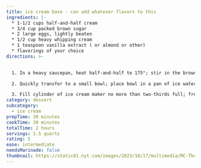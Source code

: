 ```yaml
---
title: ice cream base - can add whatever flavors to this
ingredients: |-
  * 1-1/2 cups half-and-half cream
  * 3/4 cup packed brown sugar
  * 2 large eggs, lightly beaten
  * 1/2 cup heavy whipping cream
  * 1 teaspoon vanilla extract ( or almond or other)
  * f﻿lavorings of your choice
directions: >-
  

  1. In a heavy saucepan, heat half-and-half to 175°; stir in the brown sugar until dissolved. Whisk a small amount of hot cream mixture into the eggs; return all to the pan, whisking constantly. Cook and stir over low heat until mixture reaches at least 160° and coats the back of a metal spoon. Do not allow to boil. Remove from heat immediately.

  2. Quickly transfer to a small bowl; place bowl in a pan of ice water. Stir gently and occasionally for 2 minutes. Stir in whipping cream and vanilla. Press plastic wrap onto the surface of custard. Refrigerate for several hours or overnight. Stir in your flavorings.

  3. Fill cylinder of ice cream maker no more than two-thirds full; freeze according to manufacturer’s directions. Transfer ice cream to freezer containers, allowing headspace for expansion. Freeze until firm, 2-4 hours. If desired, serve with toppings.
category: dessert
subcategory:
  - ice cream
prepTime: 30 minutes
cookTime: 30 minutes
totalTime: 2 hours
servings: 1.5 quarts
rating: 5
ease: intermediate
needsMarinade: false
thumbnail: https://static01.nyt.com/images/2023/10/17/multimedia/MC-The-Only-Ice-Cream-vwbj/MC-The-Only-Ice-Cream-vwbj-square640.jpg
---
```

